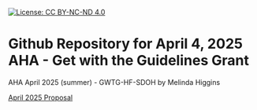[![License: CC BY-NC-ND 4.0](https://img.shields.io/badge/License-CC_BY--NC--ND_4.0-lightgrey.svg)](https://creativecommons.org/licenses/by-nc-nd/4.0/)

# Github Repository for April 4, 2025 AHA - Get with the Guidelines Grant
AHA April 2025 (summer) - GWTG-HF-SDOH
by Melinda Higgins

[April 2025 Proposal](https://melindahiggins2000.github.io/AHA2025_GWTG_HF_SDOH/MKHiggins_GWTG_HFSDOH_Jan2025_Proposal.html)

